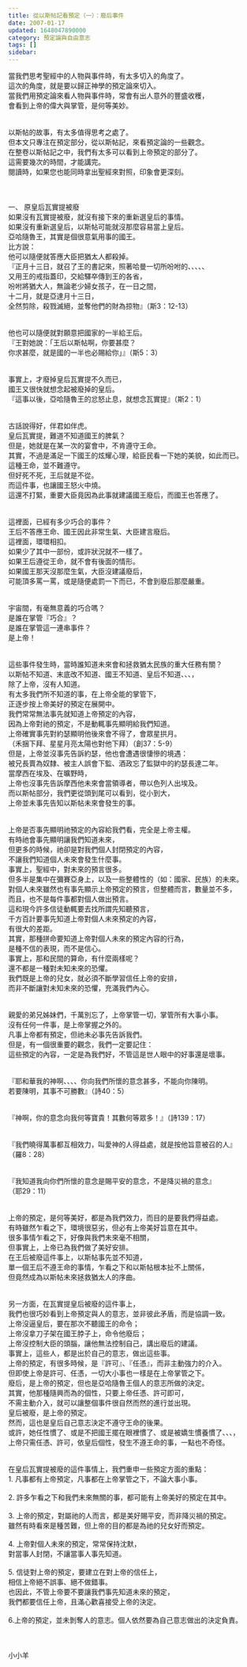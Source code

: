```yaml
---
title: 從以斯帖記看預定（一）：廢后事件
date: 2007-01-17
updated: 1648047890000
category: 預定論與自由意志
tags: []
sidebar: 
---
```


<div>當我們思考聖經中的人物與事件時，有太多切入的角度了。</div>
<div>這次的角度，就是要以歸正神學的預定論來切入。</div>
<div>當我們用預定論來看人物與事件時，常會有出人意外的豐盛收穫，</div>
<div>會看到上帝的偉大與掌管，是何等美妙。 </div>
<div> </div>
<div> </div>
<div>以斯帖的故事，有太多值得思考之處了。</div>
<div>但本文只專注在預定部分，從以斯帖記，來看預定論的一些觀念。</div>
<div>在整卷以斯帖記之中，我們有太多可以看到上帝預定的部分了。</div>
<div>這需要幾次的時間，才能講完。</div>
<div>閱讀時，如果您也能同時拿出聖經來對照，印象會更深刻。</div>
<div> </div>
<div> </div>
<div> </div>
<div>一、 原皇后瓦實提被廢</div>
<div>如果沒有瓦實提被廢，就沒有接下來的重新選皇后的事情。</div>
<div>如果沒有重新選皇后，以斯帖可能就沒那麼容易當上皇后。</div>
<div>亞哈隨魯王，其實是個很意氣用事的國王。</div>
<div>比方說：</div>
<div>他可以隨便就答應大臣把猶太人都殺掉。</div>
<div>『正月十三日，就召了王的書記來，照著哈曼一切所吩咐的、、、、、</div>
<div>又用王的戒指蓋印，交給驛卒傳到王的各省，</div>
<div>吩咐將猶大人，無論老少婦女孩子，在一日之間，</div>
<div>十二月，就是亞達月十三日，</div>
<div>全然剪除，殺戮滅絕，並奪他們的財為掠物』（斯3：12-13）</div>
<div> </div>
<div> </div>
<div>他也可以隨便就對願意把國家的一半給王后。</div>
<div>『王對她說：「王后以斯帖啊，你要甚麼？</div>
<div>你求甚麼，就是國的一半也必賜給你」』（斯5：3）</div>
<div> </div>
<div> </div>
<div>事實上，才廢掉皇后瓦實提不久而已，</div>
<div>國王又很快就想念起被廢掉的皇后。</div>
<div>『這事以後，亞哈隨魯王的忿怒止息，就想念瓦實提』（斯2：1）</div>
<div> </div>
<div> </div>
<div>古話說得好，伴君如伴虎。</div>
<div>皇后瓦實提，難道不知道國王的脾氣？</div>
<div>但是，她就是在某一次的宴會中，不肯遵守王命。</div>
<div>其實，不過是滿足一下國王的炫耀心理，給臣民看一下她的美貌，如此而已。</div>
<div>這種王命，並不難遵守。</div>
<div>但好死不死，王后就是不從。</div>
<div>而這件事，也讓國王怒火中燒。</div>
<div>這還不打緊，重要大臣竟因為此事就建議國王廢后，而國王也答應了。</div>
<div> </div>
<div> </div>
<div>這裡面，已經有多少巧合的事件？</div>
<div>王后不答應王命、國王因此非常生氣、大臣建言廢后。</div>
<div>這裡面，環環相扣。</div>
<div>如果少了其中一部份，或許狀況就不一樣了。</div>
<div>如果王后遵從王命，就不會有後面的情形。</div>
<div>如果國王那天沒那麼生氣，大臣沒建議廢后，</div>
<div>可能頂多罵一罵，或是隨便處罰一下而已，不會到廢后那麼嚴重。</div>
<div> </div>
<div> </div>
<div>宇宙間，有毫無意義的巧合嗎？</div>
<div>是誰在掌管『巧合』？</div>
<div>是誰在掌管這一連串事件？</div>
<div>是上帝！</div>
<div> </div>
<div> </div>
<div>這些事件發生時，當時誰知道未來會和拯救猶太民族的重大任務有關？</div>
<div>以斯帖不知道、末底改不知道、國王不知道、皇后不知道、、、，</div>
<div>除了上帝，沒有人知道。</div>
<div>有太多我們所不知道的事，在上帝全能的掌管下，</div>
<div>正逐步按上帝美好的預定在展開中。</div>
<div>我們常常無法事先就知道上帝預定的內容，</div>
<div>因為上帝對祂的預定，不是動輒事先顯明給我們知道。</div>
<div>上帝確實事先對約瑟顯明他後來會不得了，會眾星拱月。</div>
<div>（禾捆下拜、星星月亮太陽也對他下拜）（創37：5-9）</div>
<div>但是，上帝並沒事先告訴約瑟，他也會遭遇很悽慘的境遇：</div>
<div>被兄長賣為奴隸、被主人誤會下監、酒政忘了監獄中的約瑟長達二年。</div>
<div>當摩西在埃及、在曠野時，</div>
<div>上帝也沒事先告訴摩西他未來會當領導者，帶以色列人出埃及。</div>
<div>而以斯帖部分，我們更從頭到尾可以看到，從小到大，</div>
<div>上帝並未事先告知以斯帖未來會發生的事。</div>
<div> </div>
<div> </div>
<div>上帝是否事先顯明祂預定的內容給我們看，完全是上帝主權。</div>
<div>有時祂會事先顯明讓我們知道未來，</div>
<div>但更多的時候，祂卻是對我們個人封閉預定的內容，</div>
<div>不讓我們知道個人未來會發生什麼事。</div>
<div>事實上，聖經中，對未來的預言很多。</div>
<div>但多半是集中在彌賽亞身上，以及一些整體性的（如：國家、民族）的未來。</div>
<div>對個人未來雖然也有事先顯示上帝預定的預言，但整體而言，數量並不多，</div>
<div>而且，也不是每件事都對個人做出預言。</div>
<div>這和現今許多信徒動輒要去找所謂先知聽預言，</div>
<div>千方百計要事先知道上帝對個人未來預定的內容，</div>
<div>有很大的差距。</div>
<div>其實，那種拼命要知道上帝對個人未來的預定內容的行為，</div>
<div>是種不信的表現，而不是信心。</div>
<div>事實上，那和民間的算命，有什麼兩樣呢？</div>
<div>還不都是一種對未知未來的恐懼。</div>
<div>我們既是上帝的兒女，就必須不斷學習信任上帝的安排，</div>
<div>而非不斷讓對未知未來的恐懼，充滿我們內心。</div>
<div> </div>
<div> </div>
<div>親愛的弟兄姊妹們，千萬別忘了，上帝掌管一切，掌管所有大事小事。</div>
<div>沒有任何一件事，是上帝掌握之外的。</div>
<div>凡事上帝都有預定，但祂未必事先告訴我們。</div>
<div>但是，有一個很重要的觀念，我們一定要記住：</div>
<div>這些預定的內容，一定是為我們好，不管這是世人眼中的好事還是壞事。</div>
<div> </div>
<div> </div>
<div>『耶和華我的神啊、、、、你向我們所懷的意念甚多，不能向你陳明。</div>
<div>若要陳明，其事不可勝數』（詩40：5）</div>
<div> </div>
<div> </div>
<div>『神啊，你的意念向我何等寶貴！其數何等眾多！』（詩139：17）</div>
<div> </div>
<div> </div>
<div>『我們曉得萬事都互相效力，叫愛神的人得益處，就是按他旨意被召的人』</div>
<div>（羅8：28）</div>
<div> </div>
<div> </div>
<div>『我知道我向你們所懷的意念是賜平安的意念，不是降災禍的意念』</div>
<div>（耶29：11）</div>
<div> </div>
<div> </div>
<div>上帝的預定，是何等美好，都是為我們效力，而目的是要我們得益處。</div>
<div>有時雖然乍看之下，環境很惡劣，但必有上帝美好旨意在其中。</div>
<div>很多事情乍看之下，好像與我們未來毫不相關，</div>
<div>但事實上，上帝已為我們做了美好安排。</div>
<div>在王后被廢這件事上，以斯帖事先並不知道，</div>
<div>單一個王后不遵王命的事情，乍看之下和以斯帖根本扯不上關係，</div>
<div>但竟然成為以斯帖未來拯救猶太人的序曲。</div>
<div> </div>
<div> </div>
<div>另一方面，在瓦實提皇后被廢的這件事上，</div>
<div>我們也很巧妙看到上帝預定與人的意志，並非彼此矛盾，而是協調一致。</div>
<div>上帝沒逼皇后，要在那次不聽國王的命令；</div>
<div>上帝沒拿刀子架在國王脖子上，命令他廢后；</div>
<div>上帝沒控制大臣的頭腦，讓他無法控制自己，講出廢后的建議。</div>
<div>事實上，這些人，都是出於自己的意志，做出這些事。</div>
<div>上帝的預定，有很多時候，是『許可』、『任憑』，而非主動強力的介入。</div>
<div>但即使上帝是許可、任憑，一切大小事也一樣是在上帝掌管之下。</div>
<div>廢后，是上帝的預定，但也是亞哈隨魯王個人的意志所做的決定。</div>
<div>其實，他那種隨興而為的個性，只要上帝任憑、許可即可，</div>
<div>不需主動介入，就可以讓整個事件很自然而然的進行並出現。</div>
<div>皇后被廢，是上帝的預定。</div>
<div>然而，這也是皇后自己意志決定不遵守王命的後果。</div>
<div>或許，她任性慣了、或是不把國王擺在眼裡慣了、或是被嬌生慣養慣了、、、，</div>
<div>上帝只需任憑、許可，依皇后個性，發生不遵王命的事，一點也不奇怪。</div>
<div> </div>
<div> </div>
<div>在皇后瓦實提被廢的這件事情上，我們重申一些預定方面的重點：</div>
<div>1.<span style="white-space:pre"> </span>凡事都有上帝預定，凡事都在上帝掌管之下，不論大事小事。</div>
<div> </div>
<div>2.<span style="white-space:pre"> </span>許多乍看之下和我們未來無關的事，都可能有上帝美好的預定在其中。</div>
<div> </div>
<div>3.<span style="white-space:pre"> </span>上帝的預定，對屬祂的人而言，都是美好賜平安，而非降災禍的預定。</div>
<div>雖然有時看來是種苦難，但上帝的目的都是為祂的兒女好而預定。</div>
<div> </div>
<div>4.<span style="white-space:pre"> </span>上帝對個人未來的預定，常常保持沈默，</div>
<div>對當事人封閉，不讓當事人事先知道。</div>
<div> </div>
<div>5.<span style="white-space:pre"> </span>信徒對上帝的預定，要建立在對上帝的信任上，</div>
<div>相信上帝絕不誤事、絕不做錯事。</div>
<div>也因此，不管上帝要不要讓我們事先知道未來的預定，</div>
<div>我們都要信任上帝，且滿心歡喜接受上帝的決定。</div>
<div> </div>
<div>6.上帝的預定，並未剝奪人的意志。個人依然要為自己意志做出的決定負責。</div>
<div> </div>
<div> </div>
<div> </div>
<div>小小羊</div>
<div> </div>
<div> </div>

